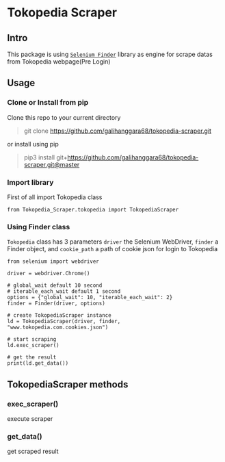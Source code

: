 # Tokopedia Scraper

## Intro

This package is using [`Selenium Finder`](https://github.com/galihanggara68/selenium-finder) library as engine for scrape datas from Tokopedia webpage(Pre Login)

## Usage

### Clone or Install from pip

Clone this repo to your current directory

> git clone https://github.com/galihanggara68/tokopedia-scraper.git

or install using pip

> pip3 install git+https://github.com/galihanggara68/tokopedia-scraper.git@master

### Import library

First of all import Tokopedia class

```
from Tokopedia_Scraper.tokopedia import TokopediaScraper
```

### Using Finder class

`Tokopedia` class has 3 parameters `driver` the Selenium WebDriver, `finder` a Finder object, and `cookie_path` a path of cookie json for login to Tokopedia

```
from selenium import webdriver

driver = webdriver.Chrome()

# global_wait default 10 second
# iterable_each_wait default 1 second
options = {"global_wait": 10, "iterable_each_wait": 2}
finder = Finder(driver, options)

# create TokopediaScraper instance
ld = TokopediaScraper(driver, finder, "www.tokopedia.com.cookies.json")

# start scraping
ld.exec_scraper()

# get the result
print(ld.get_data())

```

## TokopediaScraper methods

### exec_scraper()

execute scraper

### get_data()

get scraped result
